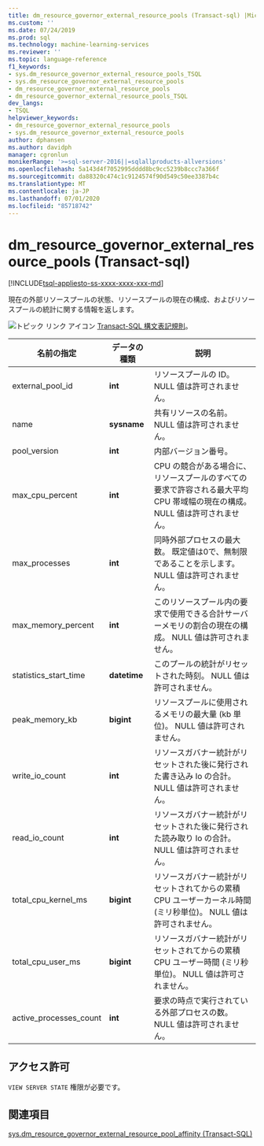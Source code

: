 ```yaml
---
title: dm_resource_governor_external_resource_pools (Transact-sql) |Microsoft Docs
ms.custom: ''
ms.date: 07/24/2019
ms.prod: sql
ms.technology: machine-learning-services
ms.reviewer: ''
ms.topic: language-reference
f1_keywords:
- sys.dm_resource_governor_external_resource_pools_TSQL
- sys.dm_resource_governor_external_resource_pools
- dm_resource_governor_external_resource_pools
- dm_resource_governor_external_resource_pools_TSQL
dev_langs:
- TSQL
helpviewer_keywords:
- dm_resource_governor_external_resource_pools
- sys.dm_resource_governor_external_resource_pools
author: dphansen
ms.author: davidph
manager: cgronlun
monikerRange: '>=sql-server-2016||=sqlallproducts-allversions'
ms.openlocfilehash: 5a143d4f7052995dddd8bc9cc5239b8ccc7a366f
ms.sourcegitcommit: da88320c474c1c9124574f90d549c50ee3387b4c
ms.translationtype: MT
ms.contentlocale: ja-JP
ms.lasthandoff: 07/01/2020
ms.locfileid: "85718742"
---
```

# <a name="sysdm_resource_governor_external_resource_pools-transact-sql"></a>dm_resource_governor_external_resource_pools (Transact-sql)
[!INCLUDE[tsql-appliesto-ss-xxxx-xxxx-xxx-md](../../includes/applies-to-version/sqlserver.md)]

現在の外部リソースプールの状態、リソースプールの現在の構成、およびリソースプールの統計に関する情報を返します。 
  
 ![トピック リンク アイコン](../../database-engine/configure-windows/media/topic-link.gif "トピック リンク アイコン") [Transact-SQL 構文表記規則](../../t-sql/language-elements/transact-sql-syntax-conventions-transact-sql.md)。  
  
|名前の指定      |データの種類      |説明|  
|----------------|---------------|-----------------| 
| external_pool_id|**int**|リソースプールの ID。 NULL 値は許可されません。 |
| name|**sysname**|共有リソースの名前。 NULL 値は許可されません。 
| pool_version|**int**|内部バージョン番号。|
| max_cpu_percent|**int**|CPU の競合がある場合に、リソースプールのすべての要求で許容される最大平均 CPU 帯域幅の現在の構成。 NULL 値は許可されません。 |
| max_processes|**int**|同時外部プロセスの最大数。 既定値は0で、無制限であることを示します。 NULL 値は許可されません。|
| max_memory_percent|**int**|このリソースプール内の要求で使用できる合計サーバーメモリの割合の現在の構成。 NULL 値は許可されません。 |
| statistics_start_time|**datetime**|このプールの統計がリセットされた時刻。 NULL 値は許可されません。 
| peak_memory_kb|**bigint**|リソースプールに使用されるメモリの最大量 (kb 単位)。 NULL 値は許可されません。 |
| write_io_count|**int**|リソースガバナー統計がリセットされた後に発行された書き込み Io の合計。 NULL 値は許可されません。 |
| read_io_count|**int**|リソースガバナー統計がリセットされた後に発行された読み取り Io の合計。 NULL 値は許可されません。 |
| total_cpu_kernel_ms|**bigint**|リソースガバナー統計がリセットされてからの累積 CPU ユーザーカーネル時間 (ミリ秒単位)。 NULL 値は許可されません。 |
| total_cpu_user_ms|**bigint**|リソースガバナー統計がリセットされてからの累積 CPU ユーザー時間 (ミリ秒単位)。 NULL 値は許可されません。 |
| active_processes_count|**int**|要求の時点で実行されている外部プロセスの数。 NULL 値は許可されません。 |

 
## <a name="permissions"></a>アクセス許可

`VIEW SERVER STATE` 権限が必要です。

## <a name="see-also"></a>関連項目  
 [sys.dm_resource_governor_external_resource_pool_affinity &#40;Transact-SQL&#41;](../../relational-databases/system-dynamic-management-views/sys-dm-resource-governor-external-resource-pool-affinity-transact-sql.md)  
  
  
